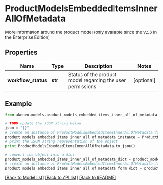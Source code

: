 # ProductModelsEmbeddedItemsInnerAllOfMetadata

More information around the product model (only available since the v2.3 in the Enterprise Edition)

## Properties
Name | Type | Description | Notes
------------ | ------------- | ------------- | -------------
**workflow_status** | **str** | Status of the product model regarding the user permissions | [optional] 

## Example

```python
from akeneo.models.product_models_embedded_items_inner_all_of_metadata import ProductModelsEmbeddedItemsInnerAllOfMetadata

# TODO update the JSON string below
json = "{}"
# create an instance of ProductModelsEmbeddedItemsInnerAllOfMetadata from a JSON string
product_models_embedded_items_inner_all_of_metadata_instance = ProductModelsEmbeddedItemsInnerAllOfMetadata.from_json(json)
# print the JSON string representation of the object
print ProductModelsEmbeddedItemsInnerAllOfMetadata.to_json()

# convert the object into a dict
product_models_embedded_items_inner_all_of_metadata_dict = product_models_embedded_items_inner_all_of_metadata_instance.to_dict()
# create an instance of ProductModelsEmbeddedItemsInnerAllOfMetadata from a dict
product_models_embedded_items_inner_all_of_metadata_form_dict = product_models_embedded_items_inner_all_of_metadata.from_dict(product_models_embedded_items_inner_all_of_metadata_dict)
```
[[Back to Model list]](../README.md#documentation-for-models) [[Back to API list]](../README.md#documentation-for-api-endpoints) [[Back to README]](../README.md)


